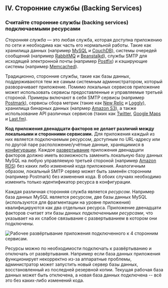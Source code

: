 ## IV. Сторонние службы (Backing Services)
### Считайте сторонние службы (backing services) подключаемыми ресурсами

*Сторонняя служба* — это любая служба, которая доступна приложению по сети и необходима как часть его нормальной работы. Такие как хранилища данных (например [MySQL](http://dev.mysql.com/) и [CouchDB](http://couchdb.apache.org/)), системы очередей сообщений (например [RabbitMQ](http://www.rabbitmq.com/) и [Beanstalkd](http://kr.github.com/beanstalkd/)), службы SMTP для исходящей электронной почты (например [Postfix](http://www.postfix.org/)) и кэширующие системы (например [Memcached](http://memcached.org/)).

Традиционно, сторонние службы, такие как базы данных, поддерживаются тем же самым системным администратором, который разворачивает приложение. Помимо локальных сервисов приложение может использовать сервисы предоставленные и управляемые третьей стороной. Примеры включают в себя SMTP сервисы (например [Postmark](http://postmarkapp.com/)), сервисы сбора метрик (такие как [New Relic](http://newrelic.com/) и [Loggly](http://www.loggly.com/)), хранилища бинарных данных (напрмер [Amazon S3](http://aws.amazon.com/s3/)), а также использование API различных сервисов (таких как [Twitter](http://dev.twitter.com/), [Google Maps](http://code.google.com/apis/maps/index.html) и [Last.fm](http://www.last.fm/api)).

**Код приложения двенадцати факторов не делает различий между локальными и сторонними сервисами.** Для приложения каждый из них является подключаемым ресурсом, доступным по URL-адресу или по другой паре расположение/учётные данные, хранящимися в [конфигурации](./config). Каждое [развертывание](./codebase) приложения двенадцати факторов должно иметь возможность заменить локальную базу данных MySQL на любую управляемую третьей стороной (например [Amazon RDS](http://aws.amazon.com/rds/)) без каких либо изменений кода приложения. Аналогичным образом, локальный SMTP сервер может быть заменён сторонним (например Postmark) без изменения кода. В обоих случаях необходимо изменить только идентификатор ресурса в конфигурации.

Каждая различная сторонняя служба является *ресурсом*. Например база данных MySQL является ресурсом, две базы данных MySQL (используются для фрагментации на уровне приложения) квалифицируются как два отдельных ресурса. Приложение двенадцати факторов считает эти базы данных *подключенными ресурсами*, что указывает на их слабое связывание с развертыванием в котором они подключены.

<img src="/images/attached-resources.png" class="full" alt="Рабочее развёртывание приложения подключенного к 4 сторонним сервисам." />

Ресурсы можно по необходимости подключать к развёртыванию и отключать от развёртывания. Например если база данных приложения функционирует некорректно из-за аппаратные проблемы, администратор может запустить новый сервер базы данных, восстановленный из последней резервной копии. Текущая рабочая база данных может быть отключена, а новая база данных подключена -- всё это без каких-либо изменений кода.
